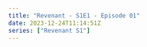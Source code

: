 ```yaml
---
title: "Revenant - S1E1 - Episode 01"
date: 2023-12-24T11:14:51Z
series: ["Revenant S1"]
---
```



<mux-player stream-type="on-demand"
  src="https://kp3d-my.sharepoint.com/personal/ryoo_kp3d_onmicrosoft_com/_layouts/15/download.aspx?share=ERb077h4YUVOtpfiuQDMzrcBQOqfP7edYs6ZVC20P13Fwg" prefer-playback="mse" controls>
  </mux-player>
  
  
  <script src="https://cdn.jsdelivr.net/npm/@mux/mux-player"></script>
  
 <script type="application/ld+json">
 {
  "@context": "https://schema.org/",
  "@type": "VideoObject",
  "name": "Revenant - S1E1 - Episode 01",
  "contentUrl": "https://stream.mux.com/3mPYPtpYMxwuHJRjDw0101S7AZFKNv1L00I02Ka4Ju6a8cY.m3u8",
  "thumbnailUrl": "https://www.themoviedb.org/t/p/original/aGuBIB79vDDQKcsQUIF5fa5P07b.jpg?width=314&fit_mode=preserve&time=25",
  "uploadDate": "2023-12-14T12:54:56Z",
}

</script>